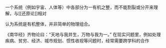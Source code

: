 一个系统（例如宇宙、人体等）中各部分为一有机之整，而不能割裂或分开来理解，与[[还原论]]相对

认为系统是有机整体，并非简单的物理组合。

《南华经》齐物论曰：“天地与我并生，万物与我为一。”
在现实问题里，例如处理疾病、贫穷、经济、城市规划、惯性收视等问题时，经常需要跨学科的合作